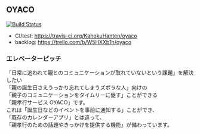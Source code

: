 ## OYACO
[![Build Status](https://travis-ci.org/KahokuHanten/oyaco.svg?branch=master)](https://travis-ci.org/KahokuHanten/oyaco)
* CI/test: https://travis-ci.org/KahokuHanten/oyaco
* backlog: https://trello.com/b/W5HXXb1h/oyaco

### エレベーターピッチ

「日常に追われて親とのコミュニケーションが取れていないという課題」を解決したい<br>
「親の誕生日さえうっかり忘れてしまうズボラな人」向けの<br>
「親子のコミュニケーションをタイムリーに促す」ことができる<br>
「親孝行サービス OYACO」です。<br>
これは「誕生日などのイベントを事前に通知する」ことができ、<br>
「既存のカレンダーアプリ」とは違って、<br>
「親孝行のための話題やきっかけを提供する機能」が備わっています。
